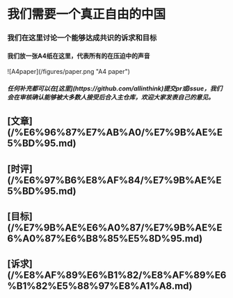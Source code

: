 <h1>我们需要一个真正自由的中国</h1>
<h3>我们在这里讨论一个能够达成共识的诉求和目标</h3>
<h4>我们放一张A4纸在这里，代表所有的在压迫中的声音</h4>
![A4paper](/figures/paper.png "A4 paper")

<h5>任何补充都可以在[这里](https://github.com/allinthink)提交pr或issue，我们会在审核确认能够被大多数人接受后合入主仓库，欢迎大家发表自己的意见。</h5>
<div>
<td><h2>[文章](/%E6%96%87%E7%AB%A0/%E7%9B%AE%E5%BD%95.md)</h2></td>
<td><h2>[时评](/%E6%97%B6%E8%AF%84/%E7%9B%AE%E5%BD%95.md)</h2></td>
<td><h2>[目标](/%E7%9B%AE%E6%A0%87/%E7%9B%AE%E6%A0%87%E6%B8%85%E5%8D%95.md)</h2></td>
<td><h2>[诉求](/%E8%AF%89%E6%B1%82/%E8%AF%89%E6%B1%82%E5%88%97%E8%A1%A8.md)</h2></td>

</div>
